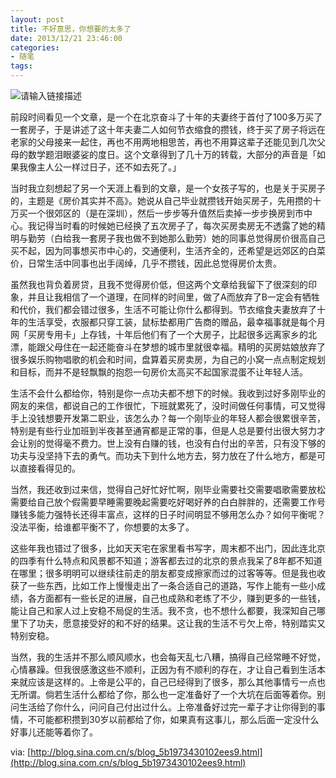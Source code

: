```yaml
---
layout: post
title: 不好意思，你想要的太多了
date: 2013/12/21 23:46:00
categories:
- 随笔
tags:
---
```


![请输入链接描述](http://pics.naaln.com/blog/2019-05-14-123334.jpg-basicBlog)

前段时间看见一个文章，是一个在北京奋斗了十年的夫妻终于首付了100多万买了一套房子，于是讲述了这十年夫妻二人如何节衣缩食的攒钱，终于买了房子将远在老家的父母接来一起住，再也不用两地相思苦，再也不用算这辈子还能见到几次父母的数学题泪眼婆娑的度日。这个文章得到了几十万的转载，大部分的声音是「如果我像主人公一样过日子，还不如去死了。」

当时我立刻想起了另一个天涯上看到的文章，是一个女孩子写的，也是关于买房子的，主题是《房价其实并不高》。她说从自己毕业就攒钱开始买房子，先用攒的十万买一个很郊区的（是在深圳），然后一步步等升值然后卖掉一步步换房到市中心。我记得当时看的时候她已经换了五次房子了，每次买房卖房无不透露了她的精明与勤劳（白给我一套房子我也做不到她那么勤劳）她的同事总觉得房价很高自己买不起，因为同事想买市中心的，交通便利，生活齐全的，还希望是远郊区的白菜价，日常生活中同事也出手阔绰，几乎不攒钱，因此总觉得房价太贵。

虽然我也背负着房贷，且我不觉得房价低，但这两个文章给我留下了很深刻的印象，并且让我相信了一个道理，在同样的时间里，做了A而放弃了B一定会有牺牲和代价，我们都会错过很多，生活不可能让你什么都得到。节衣缩食夫妻放弃了十年的生活享受，衣服都只穿工装，鼠标垫都用广告商的赠品，最幸福事就是每个月网「买房专用卡」上存钱，十年后他们有了一个大房子，比起很多远离家乡的北漂，能跟父母住在一起还能奋斗在梦想的城市里就很幸福。精明的买房姑娘放弃了很多娱乐购物唱歌的机会和时间，盘算着买房卖房，为自己的小窝一点点制定规划和目标，而并不是轻飘飘的抱怨一句房价太高买不起国家混蛋不让年轻人活。

生活不会什么都给你，特别是你一点功夫都不想下的时候。我收到过好多刚毕业的网友的来信，都说自己的工作很忙，下班就累死了，没时间做任何事情，可又觉得手上没钱想要开发第二职业，该怎么办？每一个刚毕业的年轻人都会很累很辛苦，特别是有些行业加班到半夜甚至通宵都是正常的事，但是人总是要付出很大努力才会让别的觉得毫不费力。世上没有白赚的钱，也没有白付出的辛苦，只有没下够的功夫与没坚持下去的勇气。而功夫下到什么地方去，努力放在了什么地方，都是可以直接看得见的。

当然，我还收到过来信，觉得自己好忙好忙啊，刚毕业需要社交需要唱歌需要放松需要给自己放个假需要早睡需要晚起需要吃好喝好养的白白胖胖的，还需要工作号赚钱多能力强特长还得丰富点，这样的日子时间明显不够用怎么办？如何平衡呢？没法平衡，给谁都平衡不了，你想要的太多了。

这些年我也错过了很多，比如天天宅在家里看书写字，周末都不出门，因此连北京的四季有什么特点和风景都不知道；游客都去过的北京的景点我呆了8年都不知道在哪里；很多明明可以继续往前走的朋友都变成擦家而过的过客等等。但是我也收获了一些东西，比如工作上慢慢走出了一条合适自己的道路，写作上能有一些小成绩，各方面都有一些长足的进展，自己也成熟和老练了不少，赚到更多的一些钱，能让自己和家人过上安稳不局促的生活。我不贪，也不想什么都要，我深知自己哪里下了功夫，愿意接受好的和不好的结果。这让我的生活不亏欠上帝，特别踏实又特别安稳。

当然，我的生活并不那么顺风顺水，也会每天乱七八糟，搞得自己经常睡不好觉，心情暴躁。但我很感激这些不顺利，正因为有不顺利的存在，才让自己看到生活本来就应该是这样的。上帝是公平的，自己已经得到了很多，那么其他事情亏一点也无所谓。倘若生活什么都给了你，那么也一定准备好了一个大坑在后面等着你。别问生活给了你什么，问问自己付出过什么。上帝准备好过完一辈子才让你得到的事情，不可能都积攒到30岁以前都给了你，如果真有这事儿，那么后面一定没什么好事儿还能等着你了。

via: [http://blog.sina.com.cn/s/blog_5b1973430102ees9.html](http://blog.sina.com.cn/s/blog_5b1973430102ees9.html)